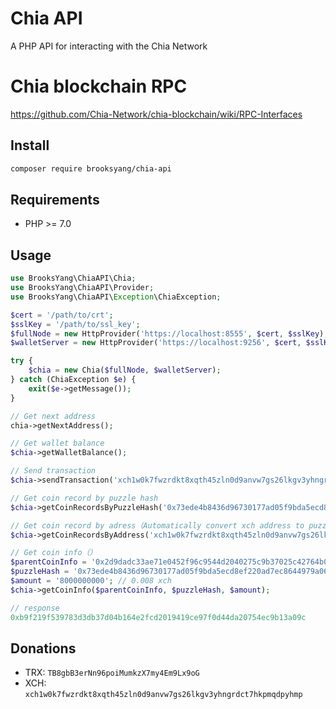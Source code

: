 # Chia API
A PHP API for interacting with the Chia Network

# Chia blockchain RPC
https://github.com/Chia-Network/chia-blockchain/wiki/RPC-Interfaces

## Install

```bash
composer require brooksyang/chia-api
```
## Requirements

* PHP >= 7.0

## Usage

```php
use BrooksYang\ChiaAPI\Chia;
use BrooksYang\ChiaAPI\Provider;
use BrooksYang\ChiaAPI\Exception\ChiaException;

$cert = '/path/to/crt';
$sslKey = '/path/to/ssl_key';
$fullNode = new HttpProvider('https://localhost:8555', $cert, $sslKey);
$walletServer = new HttpProvider('https://localhost:9256', $cert, $sslKey);

try {
    $chia = new Chia($fullNode, $walletServer);
} catch (ChiaException $e) {
    exit($e->getMessage());
}

// Get next address
chia->getNextAddress();

// Get wallet balance
$chia->getWalletBalance();

// Send transaction
$chia->sendTransaction('xch1w0k7fwzrdkt8xqth45zln0d9anvw7gs26lkgv3yhngrdct7hkpmqdpyhmp', 1);

// Get coin record by puzzle hash
$chia->getCoinRecordsByPuzzleHash('0x73ede4b8436d96730177ad05f9bda5ecd8ef220ad7ec8644979a06dc2fd7b076');

// Get coin record by adress（Automatically convert xch address to puzzle hash）
$chia->getCoinRecordsByAddress('xch1w0k7fwzrdkt8xqth45zln0d9anvw7gs26lkgv3yhngrdct7hkpmqdpyhmp');

// Get coin info（）
$parentCoinInfo = '0x2d9dadc33ae71e0452f96c9544d2040275c9b37025c42764b0017a63cc8a2af6';
$puzzleHash = '0x73ede4b8436d96730177ad05f9bda5ecd8ef220ad7ec8644979a06dc2fd7b076';
$amount = '8000000000'; // 0.008 xch
$chia->getCoinInfo($parentCoinInfo, $puzzleHash, $amount);

// response
0xb9f219f539783d3db37d04b164e2fcd2019419ce97f0d44da20754ec9b13a09c
```

## Donations
 - TRX: ```TB8gbB3erNn96poiMumkzX7my4Em9Lx9oG```
 - XCH: ```xch1w0k7fwzrdkt8xqth45zln0d9anvw7gs26lkgv3yhngrdct7hkpmqdpyhmp```
